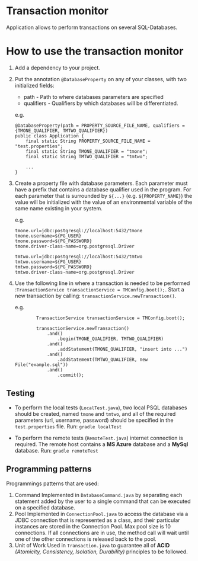 # Transaction monitor #

Application allows to perform transactions on several SQL-Databases.

# How to use the transaction monitor #
1. Add a dependency to your project.
2. Put the annotation `@DatabaseProperty` on any of your classes, with two initialized fields:
    - path - Path to where databases parameters are specified
    - qualifiers - Qualifiers by which databases will be differentiated.

    e.g.
    ```
    @DatabaseProperty(path = PROPERTY_SOURCE_FILE_NAME, qualifiers = {TMONE_QUALIFIER, TMTWO_QUALIFIER})
    public class Application {
        final static String PROPERTY_SOURCE_FILE_NAME = "test.properties";
        final static String TMONE_QUALIFIER = "tmone";
        final static String TMTWO_QUALIFIER = "tmtwo";

        ...
    }
    ```
3. Create a property file with database parameters. Each parameter must have a prefix that contains a database qualifier used in the program. For each parameter that is surrounded by ``${...}`` (e.g. ``${PROPERTY_NAME}``) the value will be initialized with the value of an environmental variable of the same name existing in your system.

    e.g.
    ```
    tmone.url=jdbc:postgresql://localhost:5432/tmone
    tmone.username=${PG_USER}
    tmone.password=${PG_PASSWORD}
    tmone.driver-class-name=org.postgresql.Driver

    tmtwo.url=jdbc:postgresql://localhost:5432/tmtwo
    tmtwo.username=${PG_USER}
    tmtwo.password=${PG_PASSWORD}
    tmtwo.driver-class-name=org.postgresql.Driver
    ```
4. Use the following line in where a transaction is needed to be performed :``TransactionService transactionService = TMConfig.boot();``.
Start a new transaction by calling: `transactionService.newTransaction()`.

    e.g.
    ```
            TransactionService transactionService = TMConfig.boot();

            transactionService.newTransaction()
                .and()
                    .begin(TMONE_QUALIFIER, TMTWO_QUALIFIER)
                .and()
                    .addStatement(TMONE_QUALIFIER, "insert into ...")
                .and()
                    .addStatement(TMTWO_QUALIFIER, new File("example.sql"))
                .and()
                    .commit();
    ```

## Testing ##    
- To perform the local tests (`LocalTest.java`), two local PSQL databases should be created, named `tmone` and `tmtwo`, and all of the required parameters (url, username, password) should be specified in the `test.properties` file.
Run: `gradle localTest` 

- To perform the remote tests (`RemoteTest.java`) internet connection is required. The remote host contains a **MS Azure** database and a **MySql** database.
Run: `gradle remoteTest`

## Programming patterns ##
Programmings patterns that are used:
1. Command
    Implemented in ``DatabaseCommand.java`` by separating each statement added by the user to a single command that can be executed on a specified database.
2. Pool
    Implemented in ``ConnectionPool.java`` to access the database via a JDBC connection that is represented as a class, and their particular instances are stored in the Connection Pool. Max pool size is 10 connections. If all connections are in use, the method call will wait until one of the other connections is released back to the pool.
3. Unit of Work
    Used in ``Transaction.java`` to guarantee all of **ACID** *(Atomicity, Consistency, Isolation, Durability)* principles to be followed.
